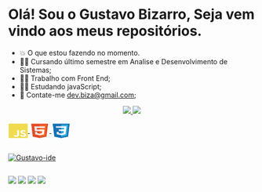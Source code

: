 # Olá! Sou o Gustavo Bizarro, Seja vem vindo aos meus repositórios.
- 💥 O que estou fazendo no momento.
- 👨‍🎓 Cursando último semestre em Analise e Desenvolvimento de Sistemas;
- 👨‍🎓 Trabalho com Front End;
- 👨‍🎓 Estudando javaScript;
- 📧 Contate-me dev.biza@gmail.com;

<div align="center">
  <a href="https://github.com/Gustavo Dev1Bizarro">
  <img height="180em" src="https://github-readme-stats.vercel.app/api?username=Dev1Bizarro&show_icons=true&theme=dark&include_all_commits=true&count_private=true"/>
  <img height="180em" src="https://github-readme-stats.vercel.app/api/top-langs/?username=Dev1Bizarro&layout=compact&langs_count=7&theme=dark"/>
</div>

<div style="display: inline_block"><br>
  <img align="center" alt="Gustavo-Js" height="30" width="40" src="https://raw.githubusercontent.com/devicons/devicon/master/icons/javascript/javascript-plain.svg">  
  <img align="center" alt="Gustavo-HTML" height="30" width="40" src="https://raw.githubusercontent.com/devicons/devicon/master/icons/html5/html5-original.svg">
  <img align="center" alt="Gustavo-CSS" height="30" width="40" src="https://raw.githubusercontent.com/devicons/devicon/master/icons/css3/css3-original.svg">
</div>
  
 ##
  
 <div>
   <img align="center" alt="Gustavo-ide" height="30" width="120" src="https://img.shields.io/badge/Visual_Studio-5C2D91?style=for-the-badge&logo=visual%20studio&logoColor=white">
   </div>
  
 ##
  
<div> 
  
  <a href="https://instagram.com/dev.Bizarro" target="_blank"><img src="https://img.shields.io/badge/-Instagram-%23E4405F?style=for-the-badge&logo=instagram&logoColor=white" target="_blank"></a>
 	<a href = "mailto:dev.biza@gmail.com"><img src="https://img.shields.io/badge/-Gmail-%23333?style=for-the-badge&logo=gmail&logoColor=white" target="_blank"></a>
  <a href="https://www.linkedin.com/in/gustavo-bizarro-lombardo-103baa21b/" target="_blank"><img src="https://img.shields.io/badge/-LinkedIn-%230077B5?style=for-the-badge&logo=linkedin&logoColor=white" target="_blank"></a>
  <a href="https://discord.com/channels/@meGustavobizarro#5926" target="_blank"><img src="https://img.shields.io/badge/Discord-7289DA?style=for-the-badge&logo=discord&logoColor=white" target="_blank"></a>
  </div>
